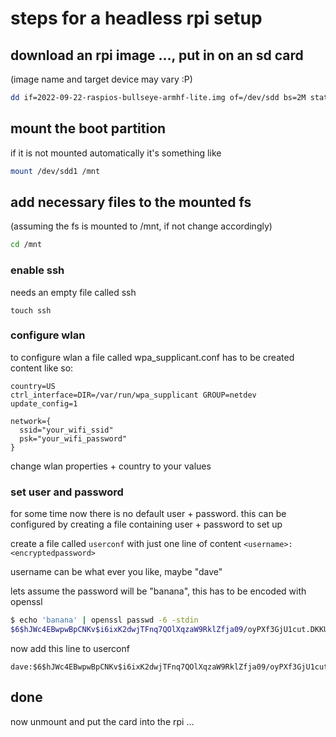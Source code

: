 # steps for a headless rpi setup

## download an rpi image ..., put in on an sd card
(image name and target device may vary :P)
```bash
dd if=2022-09-22-raspios-bullseye-armhf-lite.img of=/dev/sdd bs=2M status=progress conv=fdatasync
```
## mount the boot partition
if it is not mounted automatically it's something like
```bash
mount /dev/sdd1 /mnt
```

## add necessary files to the mounted fs
(assuming the fs is mounted to /mnt, if not change accordingly)

```bash
cd /mnt
```

### enable ssh
needs an empty file called ssh
```
touch ssh
```

### configure wlan
to configure wlan a file called wpa_supplicant.conf has to be created
content like so:
```
country=US
ctrl_interface=DIR=/var/run/wpa_supplicant GROUP=netdev
update_config=1

network={
  ssid="your_wifi_ssid"
  psk="your_wifi_password"
}
```
change wlan properties + country to your values

### set user and password
for some time now there is no default user + password. this can be configured by creating a file containing user + password to set up

create a file called ```userconf``` with just one line of content
```<username>:<encryptedpassword>```

username can be what ever you like, maybe "dave"

lets assume the password will be "banana", this has to be encoded with openssl
```bash
$ echo 'banana' | openssl passwd -6 -stdin
$6$hJWc4EBwpwBpCNKv$i6ixK2dwjTFnq7QOlXqzaW9RklZfja09/oyPXf3GjU1cut.DKKUkVL0VWMxQ26yVHhkEs/s.JeoY2F/kcHlWs/
```
now add this line to userconf
```
dave:$6$hJWc4EBwpwBpCNKv$i6ixK2dwjTFnq7QOlXqzaW9RklZfja09/oyPXf3GjU1cut.DKKUkVL0VWMxQ26yVHhkEs/s.JeoY2F/kcHlWs/
```

## done
now unmount and put the card into the rpi ... 

